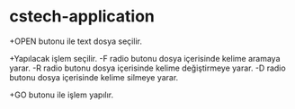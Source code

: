 # cstech-application

+OPEN butonu ile text dosya seçilir.

+Yapılacak işlem seçilir.
  -F radio butonu dosya içerisinde kelime aramaya yarar.
  -R radio butonu dosya içerisinde kelime değiştirmeye yarar.
  -D radio butonu dosya içerisinde kelime silmeye yarar.

+GO butonu ile işlem yapılır.

